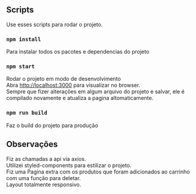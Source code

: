 
## Scripts
Use esses scripts para rodar o projeto.

### `npm install`

Para instalar todos os pacotes e dependencias do projeto 

### `npm start`

Rodar o projeto em modo de desenvolvimento<br />
Abra [http://localhost:3000](http://localhost:3000) para visualizar no browser. <br />
Sempre que fizer alterações em algum arquivo do projeto e salvar, ele é compilado novamente e atualiza a pagina altomaticamente.


### `npm run build`

Faz o build do projeto para produção

## Observações

Fiz as chamadas a api via axios. <br />
Utilizei styled-components para estilizar o projeto. <br />
Fiz uma Pagina extra com os produtos que foram adicionados ao carrinho com uma função para deletar. <br />
Layout totalmente responsivo. <br />

